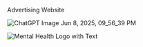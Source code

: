Advertising Website

![ChatGPT Image Jun 8, 2025, 09_56_39 PM](https://github.com/user-attachments/assets/95138324-b4e6-4324-a3ce-f790b0e012ad)

![Mental Health Logo with Text](https://github.com/user-attachments/assets/01f953d0-be28-49ca-a33f-3f0851c07f07)
